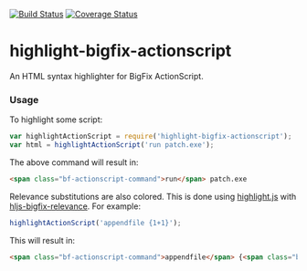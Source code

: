 [![Build Status](https://travis-ci.org/briangreenery/highlight-bigfix-actionscript.svg?branch=master)](https://travis-ci.org/briangreenery/highlight-bigfix-actionscript) [![Coverage Status](https://coveralls.io/repos/briangreenery/highlight-bigfix-actionscript/badge.svg?branch=master&service=github)](https://coveralls.io/github/briangreenery/highlight-bigfix-actionscript?branch=master)

highlight-bigfix-actionscript
===

An HTML syntax highlighter for BigFix ActionScript.

### Usage

To highlight some script:

```javascript
var highlightActionScript = require('highlight-bigfix-actionscript');
var html = highlightActionScript('run patch.exe');
```

The above command will result in:

```html
<span class="bf-actionscript-command">run</span> patch.exe
```

Relevance substitutions are also colored. This is done using [highlight.js](https://www.npmjs.com/package/highlight.js) with [hljs-bigfix-relevance](https://www.npmjs.com/package/hljs-bigfix-relevance). For example:

```javascript
highlightActionScript('appendfile {1+1}');
```

This will result in:

```html
<span class="bf-actionscript-command">appendfile</span> {<span class="bf-actionscript-substitution"><span class="hljs-number">1</span>+<span class="hljs-number">1</span></span>}
```
